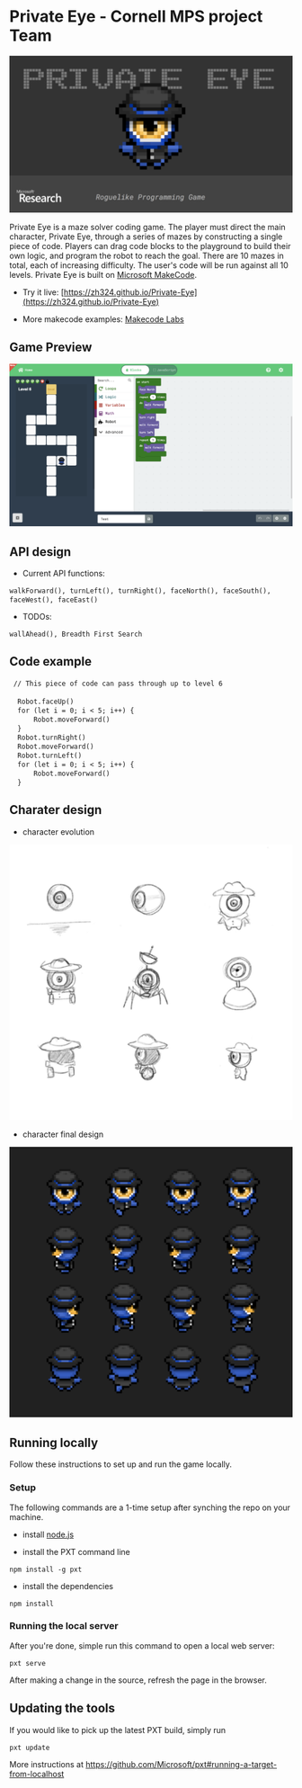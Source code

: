 # Private Eye - Cornell MPS project Team

![](screenshots/main.png)

Private Eye is a maze solver coding game. The player must direct the main character, Private Eye, through a series of mazes by constructing a single piece of code.  Players can drag code blocks to the playground to build their own logic, and program the robot to reach the goal. There are 10 mazes in total, each of increasing difficulty. The user's code will be run against all 10 levels. Private Eye is built on [Microsoft MakeCode](https://github.com/Microsoft/pxt).

- Try it live: [https://zh324.github.io/Private-Eye](https://zh324.github.io/Private-Eye)

- More makecode examples: [Makecode Labs](https://makecode.com/labs)

## Game Preview

![](screenshots/overview.png)

## API design

* Current API functions: 
```
walkForward(), turnLeft(), turnRight(), faceNorth(), faceSouth(), faceWest(), faceEast()
```
* TODOs:
```
wallAhead(), Breadth First Search
```
## Code example
 ```
  // This piece of code can pass through up to level 6
  
   Robot.faceUp()
   for (let i = 0; i < 5; i++) {
       Robot.moveForward()
   }
   Robot.turnRight()
   Robot.moveForward()
   Robot.turnLeft()
   for (let i = 0; i < 5; i++) {
       Robot.moveForward()
   }
 ```
## Charater design

* character evolution

![](screenshots/char_evolution.png)

* character final design

![](screenshots/char_design.png)

## Running locally

Follow these instructions to set up and run the game locally.

### Setup

The following commands are a 1-time setup after synching the repo on your machine.

* install [node.js](https://nodejs.org/en/)

* install the PXT command line
```
npm install -g pxt
```
* install the dependencies
```
npm install
```

### Running the local server

After you're done, simple run this command to open a local web server:
```
pxt serve
```

After making a change in the source, refresh the page in the browser.

## Updating the tools

If you would like to pick up the latest PXT build, simply run
```
pxt update
```

More instructions at https://github.com/Microsoft/pxt#running-a-target-from-localhost 
